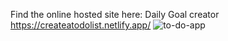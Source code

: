Find the online hosted site here:
Daily Goal creator
https://createatodolist.netlify.app/
![to-do-app](https://github.com/user-attachments/assets/9f267efe-8f68-4cbc-aaa3-ffbb665edb60)
